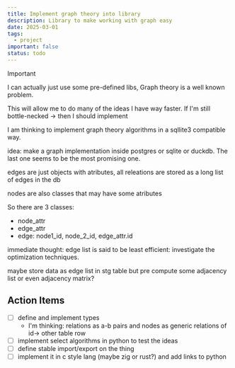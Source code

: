 ```yaml
---
title: Implement graph theory into library
description: Library to make working with graph easy
date: 2025-03-01
tags:
  - project
important: false
status: todo
---
```


> [!Important]
> I can actually just use some pre-defined libs, Graph theory is a well known problem.
>
> This will allow me to do many of the ideas I have way faster. If I'm still bottle-necked -> then I should implement


I am thinking to implement graph theory algorithms in a sqllite3 compatible way. 

idea: make a graph implementation inside postgres or sqlite or duckdb. 
The last one seems to be the most promising one.

edges are just objects with atributes,
all releations are stored as a long list of edges in the db

nodes are also classes that may have some atributes

So there are 3 classes:

- node_attr
- edge_attr
- edge: node1_id, node_2_id, edge_attr.id

immediate thought: edge list is said to be least efficient: investigate the optimization techniques.

maybe store data as edge list in stg table but pre compute some adjacency list or even adjacency matrix?

## Action Items

- [ ] define and implement types
    - I'm thinking: relations as a-b pairs and nodes as generic relations of id-> other table row
- [ ] implement select algorithms in python to test the ideas
- [ ] define stable import/export on the thing
- [ ] implement it in c style lang (maybe zig or rust?) and add links to python

